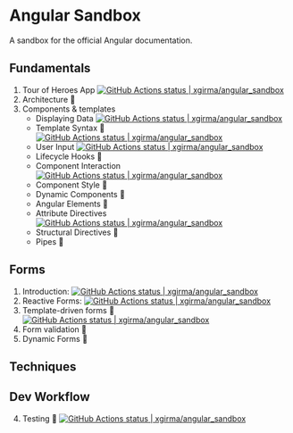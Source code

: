 # Angular Sandbox

A sandbox for the official Angular documentation.

## Fundamentals
1. Tour of Heroes App [![GitHub Actions status | xgirma/angular_sandbox](https://github.com/xgirma/angular_sandbox/workflows/tour-of-heroes-app/badge.svg)](https://github.com/xgirma/angular_sandbox/actions?workflow=tour-of-heroes-app)
2. Architecture :construction:
3. Components & templates
    * Displaying Data [![GitHub Actions status | xgirma/angular_sandbox](https://github.com/xgirma/angular_sandbox/workflows/displaying-data/badge.svg)](https://github.com/xgirma/angular_sandbox/actions?workflow=displaying-data)
    * Template Syntax :construction: [![GitHub Actions status | xgirma/angular_sandbox](https://github.com/xgirma/angular_sandbox/workflows/template-syntax/badge.svg)](https://github.com/xgirma/angular_sandbox/actions?workflow=template-syntax)
    * User Input [![GitHub Actions status | xgirma/angular_sandbox](https://github.com/xgirma/angular_sandbox/workflows/component-interaction/badge.svg)](https://github.com/xgirma/angular_sandbox/actions?workflow=component-interaction)
    * Lifecycle Hooks :construction:
    * Component Interaction [![GitHub Actions status | xgirma/angular_sandbox](https://github.com/xgirma/angular_sandbox/workflows/user-input/badge.svg)](https://github.com/xgirma/angular_sandbox/actions?workflow=user-input)
    * Component Style :construction:
    * Dynamic Components :construction:
    * Angular Elements :construction:
    * Attribute Directives [![GitHub Actions status | xgirma/angular_sandbox](https://github.com/xgirma/angular_sandbox/workflows/attribute-directives/badge.svg)](https://github.com/xgirma/angular_sandbox/actions?workflow=attribute-directives)
    * Structural Directives :construction:
    * Pipes :construction:

## Forms
1. Introduction: [![GitHub Actions status | xgirma/angular_sandbox](https://github.com/xgirma/angular_sandbox/workflows/form-intro/badge.svg)](https://github.com/xgirma/angular_sandbox/actions?workflow=form-intro)
2. Reactive Forms: [![GitHub Actions status | xgirma/angular_sandbox](https://github.com/xgirma/angular_sandbox/workflows/reactive-forms/badge.svg)](https://github.com/xgirma/angular_sandbox/actions?workflow=reactive-forms)
3. Template-driven forms :construction: [![GitHub Actions status | xgirma/angular_sandbox](https://github.com/xgirma/angular_sandbox/workflows/template-driven-forms/badge.svg)](https://github.com/xgirma/angular_sandbox/actions?workflow=template-driven-forms)
4. Form validation :construction:
5. Dynamic Forms :construction:

## Techniques
## Dev Workflow
4. Testing :construction: [![GitHub Actions status | xgirma/angular_sandbox](https://github.com/xgirma/angular_sandbox/workflows/testing/badge.svg)](https://github.com/xgirma/angular_sandbox/actions?workflow=testing)
